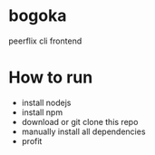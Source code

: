 # bogoka

peerflix cli frontend

# How to run

- install nodejs
- install npm
- download or git clone this repo
- manually install all dependencies
- profit
